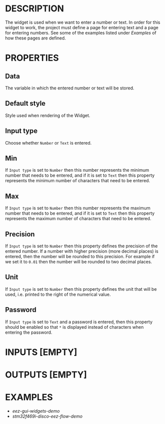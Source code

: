 # DESCRIPTION

The widget is used when we want to enter a number or text. In order for this widget to work, the project must define a page for entering text and a page for entering numbers. See some of the examples listed under _Examples_ of how these pages are defined.

# PROPERTIES

## Data

The variable in which the entered number or text will be stored.

## Default style

Style used when rendering of the Widget.

## Input type

Choose whether `Number` or `Text` is entered.

## Min

If `Input type` is set to `Number` then this number represents the minimum number that needs to be entered, and if it is set to `Text` then this property represents the minimum number of characters that need to be entered.

## Max

If `Input type` is set to `Number` then this number represents the maximum number that needs to be entered, and if it is set to `Text` then this property represents the maximum number of characters that need to be entered.

## Precision

If `Input type` is set to `Number` then this property defines the precision of the entered number. If a number with higher precision (more decimal places) is entered, then the number will be rounded to this precision. For example if we set it to `0.01` then the number will be rounded to two decimal places.

## Unit

If `Input type` is set to `Number` then this property defines the unit that will be used, i.e. printed to the right of the numerical value.

## Password

If `Input type` is set to `Text` and a password is entered, then this property should be enabled so that `*` is displayed instead of characters when entering the password.

# INPUTS [EMPTY]

# OUTPUTS [EMPTY]

# EXAMPLES

* _eez-gui-widgets-demo_
* _stm32f469i-disco-eez-flow-demo_
